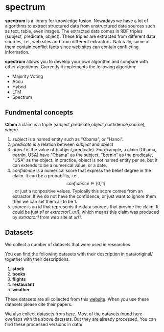 # spectrum
**spectrum** is a library for knowledge fusion. Nowadays we have a lot of algorithms to extract structured
data from unstructured data sources such as text, table, even images. The extracted data
comes in RDF triples (subject, predicate, object). These triples are extracted from different
data sources, i.e., web sites and from different extractors. Naturally, some of them contain 
conflict facts since web sites can contain conflicting information.

**spectrum** allows you to develop your own algorithm and compare with other algorithms. 
Currently it implements the following algorithm:

* Majority Voting
* Accu 
* Hybrid
* LTM
* Spectrum 

## Fundmental concepts

**Claim** a claim is a triple (subject,predicate,object,confidence,source), where

   1. *subject* is a named entity such as "Obama", or "Hanoi".
   2. *predicate* is a relation between *subject* and *object*
   3. *object* is the value of (subject,predicate). For example, a claim (Obama, bornIn, USA)
   have "Obama" as the subject, "bornIn" as the predicate, "USA" as the object. In practice,
   object is not named entity per se, but it can extends to be a numerical value, or a date.
   4. *confidence* is a numerical score that express the belief degree in the claim. It can be
   a probability, i.e., $$confidence \in [0,1]$$, or just a nonpositive values. Typically
   this score comes from an extractor. If we do not have the confidence, or just want to ignore
   them then we can set them all to be 1.
   5. *source* is an id that represents the data sources that provide the claim. It could
   be just *s1* or *extractor1_url1*, which means this claim was produced by *extractor1* from
   web site at *url1*.
   

## Datasets

We collect a number of datasets that were used in researches.

You can find the following datasets with their description in data/original/ together with their
descriptions.

1. **stock**
2. **books** 
3. **flights**
4. **restaurant**
5. **weather** 
   
These datasets are all collected from this [website](http://lunadong.com/fusionDataSets.htm). When you use
these datasets please cite their papers.

We also collect datasets from [here.](http://da.qcri.org/dafna/#/dafna/exp_sections/realworldDS/flight.html)
Most of the datasets found here overlaps with the above datasets. But they are already processed. 
You can find these processed versions in data/